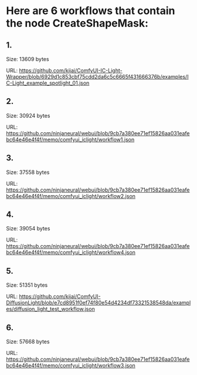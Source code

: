 # Here are 6 workflows that contain the node CreateShapeMask:

## 1. 

Size: 13609 bytes

URL: https://github.com/kijai/ComfyUI-IC-Light-Wrapper/blob/6929d1c853cbf75cdd2da6c5c6665f431666376b/examples/IC-Light_example_spotlight_01.json

## 2. 

Size: 30924 bytes

URL: https://github.com/ninjaneural/webui/blob/9cb7a380ee71ef15826aa031eafebc64e46e4f4f/memo/comfyui_iclight/workflow1.json

## 3. 

Size: 37558 bytes

URL: https://github.com/ninjaneural/webui/blob/9cb7a380ee71ef15826aa031eafebc64e46e4f4f/memo/comfyui_iclight/workflow2.json

## 4. 

Size: 39054 bytes

URL: https://github.com/ninjaneural/webui/blob/9cb7a380ee71ef15826aa031eafebc64e46e4f4f/memo/comfyui_iclight/workflow4.json

## 5. 

Size: 51351 bytes

URL: https://github.com/kijai/ComfyUI-DiffusionLight/blob/e7cd8951f0ef74f80e54d4234df73321538548da/examples/diffusion_light_test_workflow.json

## 6. 

Size: 57668 bytes

URL: https://github.com/ninjaneural/webui/blob/9cb7a380ee71ef15826aa031eafebc64e46e4f4f/memo/comfyui_iclight/workflow3.json

